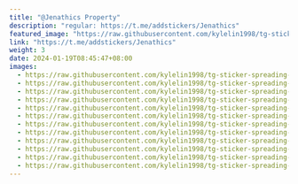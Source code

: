 ```yaml
---
title: "@Jenathics Property"
description: "regular: https://t.me/addstickers/Jenathics"
featured_image: "https://raw.githubusercontent.com/kylelin1998/tg-sticker-spreading-worldwide-images/main/img/9517c346-36ed-421c-856a-dd8555e0cd8e.jpg"
link: "https://t.me/addstickers/Jenathics"
weight: 3
date: 2024-01-19T08:45:47+08:00
images:
  - https://raw.githubusercontent.com/kylelin1998/tg-sticker-spreading-worldwide-images/main/img/9517c346-36ed-421c-856a-dd8555e0cd8e.jpg
  - https://raw.githubusercontent.com/kylelin1998/tg-sticker-spreading-worldwide-images/main/img/4edafcac-0a0d-4a95-a1a9-e6fe91f81a58.jpg
  - https://raw.githubusercontent.com/kylelin1998/tg-sticker-spreading-worldwide-images/main/img/231122a9-f754-4193-9b32-fc50d339e073.jpg
  - https://raw.githubusercontent.com/kylelin1998/tg-sticker-spreading-worldwide-images/main/img/c0abaf0d-649d-46b4-abf2-9c1ecd300fd6.jpg
  - https://raw.githubusercontent.com/kylelin1998/tg-sticker-spreading-worldwide-images/main/img/15f9713e-4390-4787-b024-b78106c2c1d5.jpg
  - https://raw.githubusercontent.com/kylelin1998/tg-sticker-spreading-worldwide-images/main/img/18037087-39b7-4243-8ce3-e57bf1638409.jpg
  - https://raw.githubusercontent.com/kylelin1998/tg-sticker-spreading-worldwide-images/main/img/28210ca4-8ec6-48e5-beaa-7dd109eb3624.jpg
  - https://raw.githubusercontent.com/kylelin1998/tg-sticker-spreading-worldwide-images/main/img/1b324f38-23ea-4ba1-84ea-26c562e11a77.jpg
  - https://raw.githubusercontent.com/kylelin1998/tg-sticker-spreading-worldwide-images/main/img/c3b46484-45dc-4ba1-88b8-26446a69e802.jpg
  - https://raw.githubusercontent.com/kylelin1998/tg-sticker-spreading-worldwide-images/main/img/907911ef-1732-4f35-be2e-72bc42ea9636.jpg
  - https://raw.githubusercontent.com/kylelin1998/tg-sticker-spreading-worldwide-images/main/img/3c725d12-29de-4fad-a895-89179b78cf34.jpg
  - https://raw.githubusercontent.com/kylelin1998/tg-sticker-spreading-worldwide-images/main/img/45eac8ab-61d3-4f0b-b4fd-2b9837cee572.jpg
---
```

